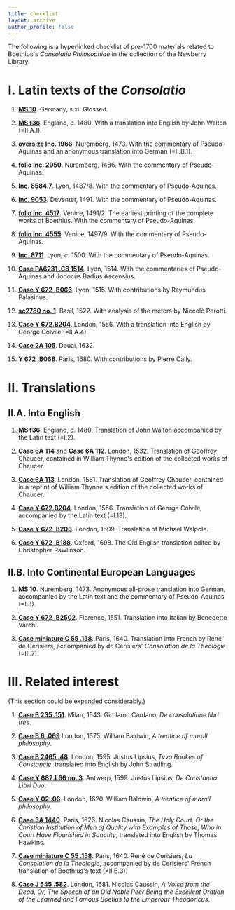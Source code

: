 ```yaml
---
title: checklist
layout: archive
author_profile: false
---
```


The following is a hyperlinked checklist of pre-1700 materials related to Boethius's *Consolatio Philosophiae* in the collection of the Newberry Library. 

# I. Latin texts of the *Consolatio*

1. [**MS 10**](https://webvoyage.carli.illinois.edu/nby/cgi-bin/Pwebrecon.cgi?DB=local&v1=1&BBRecID=864601). 
Germany, s.xi.
Glossed.

2. [**MS f36**](https://webvoyage.carli.illinois.edu/nby/cgi-bin/Pwebrecon.cgi?DB=local&v1=1&BBRecID=871030). 
England, *c*. 1480.
With a translation into English by John Walton (=II.A.1).

3. [**oversize Inc. 1966**](https://vufind.carli.illinois.edu/all/vf-nby/Record/8469854). 
Nuremberg, 1473.
With the commentary of Pseudo-Aquinas and an anonymous translation into German (=II.B.1).

4. [**folio Inc. 2050**](https://vufind.carli.illinois.edu/vf-nby/Record/nby_247587). 
Nuremberg, 1486.
With the commentary of Pseudo-Aquinas.

5. [**Inc. 8584.7**](https://vufind.carli.illinois.edu/vf-nby/Record/nby_247593). 
Lyon, 1487/8.
With the commentary of Pseudo-Aquinas.

6. [**Inc. 9053**](https://vufind.carli.illinois.edu/vf-nby/Record/nby_247599). 
Deventer, 1491.
With the commentary of Pseudo-Aquinas.

7. [**folio Inc. 4517**](https://vufind.carli.illinois.edu/vf-nby/Record/nby_247524). 
Venice, 1491/2.
The earliest printing of the complete works of Boethius.
With the commentary of Pseudo-Aquinas.

8. [**folio Inc. 4555**](https://vufind.carli.illinois.edu/vf-nby/Record/nby_396643). 
Venice, 1497/9.
With the commentary of Pseudo-Aquinas.

9. [**Inc. 8711**](https://vufind.carli.illinois.edu/vf-nby/Record/nby_279133). 
Lyon, *c*. 1500.
With the commentary of Pseudo-Aquinas.

10. [**Case PA6231 .C8 1514**](https://vufind.carli.illinois.edu/vf-nby/Record/nby_709740). 
Lyon, 1514.
With the commentaries of Pseudo-Aquinas and Jodocus Badius Ascensius.

11. [**Case Y 672 .B066**](https://vufind.carli.illinois.edu/vf-nby/Record/nby_247609). 
Lyon, 1515.
With contributions by Raymundus Palasinus. 

12. [**sc2780 no. 1**](https://vufind.carli.illinois.edu/vf-nby/Record/nby_437181). 
Basil, 1522.
With analysis of the meters by Niccolò Perotti.

4. [**Case Y 672.B204**](https://vufind.carli.illinois.edu/vf-nby/Record/nby_247829/Holdings).
London, 1556.
With a translation into English by George Colvile (=II.A.4). 

13. [**Case 2A 105**](https://vufind.carli.illinois.edu/vf-nby/Record/nby_247736).
Douai, 1632.

14. [**Y 672 .B068**](https://vufind.carli.illinois.edu/vf-nby/Record/nby_247741).
Paris, 1680. 
With contributions by Pierre Cally.

# II. Translations
## II.A. Into English

1. [**MS f36**](https://webvoyage.carli.illinois.edu/nby/cgi-bin/Pwebrecon.cgi?DB=local&v1=1&BBRecID=871030). 
England, *c*. 1480.
Translation of John Walton accompanied by the Latin text (=I.2).

2. [**Case 6A 114** and **Case 6A 112**](https://webvoyage.carli.illinois.edu/nby/cgi-bin/Pwebrecon.cgi?DB=local&v1=1&BBRecID=290763).
London, 1532.
Translation of Geoffrey Chaucer, contained in William Thynne's edition of the collected works of Chaucer.

3. [**Case 6A 113**](https://webvoyage.carli.illinois.edu/nby/cgi-bin/Pwebrecon.cgi?DB=local&v1=1&BBRecID=651293).
London, 1551.
Translation of Geoffrey Chaucer, contained in a reprint of William Thynne's edition of the collected works of Chaucer. 

4. [**Case Y 672.B204**](https://vufind.carli.illinois.edu/vf-nby/Record/nby_247829/Holdings).
London, 1556.
Translation of George Colvile, accompanied by the Latin text (=I.13). 

5. [**Case Y 672 .B206**](https://webvoyage.carli.illinois.edu/nby/cgi-bin/Pwebrecon.cgi?DB=local&v1=1&BBRecID=247831).
London, 1609. 
Translation of Michael Walpole. 

6. [**Case Y 672 .B188**](https://vufind.carli.illinois.edu/vf-nby/Record/nby_73716).
Oxford, 1698.
The Old English translation edited by Christopher Rawlinson.

## II.B. Into Continental European Languages

1. [**MS 10**](https://webvoyage.carli.illinois.edu/nby/cgi-bin/Pwebrecon.cgi?DB=local&v1=1&BBRecID=864601). 
Nuremberg, 1473.
Anonymous all-prose translation into German, accompanied by the Latin text and the commentary of Pseudo-Aquinas (=I.3).

2. [**Case Y 672 .B2502**](https://webvoyage.carli.illinois.edu/nby/cgi-bin/Pwebrecon.cgi?DB=local&v1=1&BBRecID=247895).
Florence, 1551. 
Translation into Italian by Benedetto Varchi. 

3. [**Case miniature C 55 .158**](https://webvoyage.carli.illinois.edu/nby/cgi-bin/Pwebrecon.cgi?DB=local&v1=1&BBRecID=247892).
Paris, 1640. 
Translation into French by René de Cerisiers, accompanied by de Cerisiers' *Consolation de la Theologie* (=III.7). 

# III. Related interest
(This section could be expanded considerably.)

1. [**Case B 235 .151**](https://vufind.carli.illinois.edu/vf-nby/Record/nby_279706).
Milan, 1543.
Girolamo Cardano, 
*De consolatione libri tres*. 

1. [**Case B 6 .069**](https://webvoyage.carli.illinois.edu/nby/cgi-bin/Pwebrecon.cgi?DB=local&v1=1&BBRecID=213004)
London, 1575.
William Baldwin, 
*A treatice of morall philosophy*.

1. [**Case B 2465 .48**](https://webvoyage.carli.illinois.edu/nby/cgi-bin/Pwebrecon.cgi?DB=local&v1=1&BBRecID=507646).
London, 1595. 
Justus Lipsius, 
*Tvvo Bookes of Constancie*, translated into English by John Stradling. 

2. [**Case Y 682.L66 no. 3**](https://webvoyage.carli.illinois.edu/nby/cgi-bin/Pwebrecon.cgi?DB=local&v1=1&BBRecID=506866).
Antwerp, 1599. 
Justus Lipsius, 
*De Constantia Libri Duo*. 

3. [**Case Y 02 .06**](https://webvoyage.carli.illinois.edu/nby/cgi-bin/Pwebrecon.cgi?DB=local&v1=1&BBRecID=213009).
London, 1620.
William Baldwin, 
*A treatice of morall philosophy*.

3. [**Case 3A 1440**](https://webvoyage.carli.illinois.edu/nby/cgi-bin/Pwebrecon.cgi?DB=local&v1=1&BBRecID=286640).
Paris, 1626. 
Nicolas Caussin, 
*The Holy Court. Or the Christian Institution of Men of Quality with Examples of Those, Who in Court Have Flourished in Sanctity*, translated into English by Thomas Hawkins. 

4. [**Case miniature C 55 .158**](https://webvoyage.carli.illinois.edu/nby/cgi-bin/Pwebrecon.cgi?DB=local&v1=1&BBRecID=247892).
Paris, 1640.
René de Cerisiers, 
*La Consolation de la Theologie*, accompanied by de Cerisiers' French translation of Boethius's text (=II.B.3). 

4. [**Case J 545 .582**](https://vufind.carli.illinois.edu/vf-nby/Record/nby_248538).
London, 1681.
Nicolas Caussin,
*A Voice from the Dead, Or, The Speech of an Old Noble Peer Being the Excellent Oration of the Learned and Famous Boetius to the Emperour Theodoricus*.